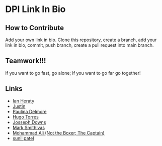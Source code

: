 # DPI Link In Bio

## How to Contribute
Add your own link in bio. Clone this repository, create a branch, add your link in bio, commit, push branch, create a pull request into main branch.

## Teamwork!!!
 If you want to go fast, go alone; If you want to go far go together!

## Links

* [Ian Heraty](https://heratyian.github.io)
* [Justin](https://github.com/Justin1111111111/Linkinbio.github.io)
* [Paulina Delmore](https://pdelmore.github.io/)
* [Hugo Torres](https://www.freegeek.org/computer-adoption)
* [Josseph Downs](https://jdowns525.github.io/)
* [Mark Smithivas](https://msmithivas.github.io/)
* [Mohammad Ali (Not the Boxer; The Captain)](https://karimi65.github.io/links/)
* [sunil patel](https://sunilkumar-techprep.github.io)
